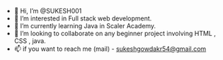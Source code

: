 - 👋 Hi, I’m @SUKESH001
- 👀 I’m interested in Full stack web development.
- 🌱 I’m currently learning Java in Scaler Academy.
- 💞️ I’m looking to collaborate on any beginner project involving HTML , CSS , java.
- 📫 if you want to reach me (mail) - sukeshgowdakr54@gmail.com

<!---
SUKESH001/SUKESH001 is a ✨ special ✨ repository because its `README.md` (this file) appears on your GitHub profile.
You can click the Preview link to take a look at your changes.
--->
